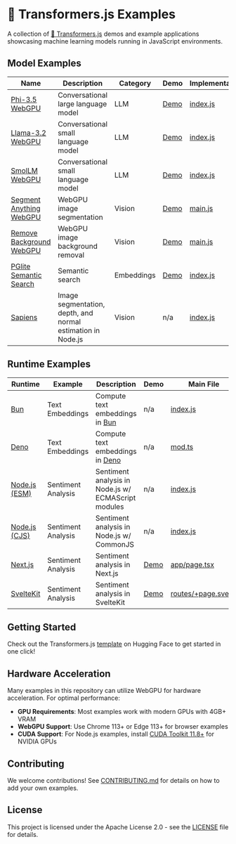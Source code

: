 # 🤗 Transformers.js Examples

A collection of [🤗 Transformers.js](https://huggingface.co/docs/transformers.js) demos and example applications showcasing machine learning models running in JavaScript environments.

## Model Examples

<!-- BEGIN_MODEL_EXAMPLES -->
| Name | Description | Category | Demo | Implementation |
| ---- | ----------- | -------- | ---- | -------------- |
| [Phi-3.5 WebGPU](./phi-3.5-webgpu/README.md) | Conversational large language model | LLM | [Demo](https://huggingface.co/spaces/webml-community/phi-3.5-webgpu) | [index.js](./phi-3.5-webgpu/src/index.js) |
| [Llama-3.2 WebGPU](./llama-3.2-webgpu/README.md) | Conversational small language model | LLM | [Demo](https://huggingface.co/spaces/webml-community/llama-3.2-webgpu) | [index.js](./llama-3.2-webgpu/src/index.js) |
| [SmolLM WebGPU](./smollm-webgpu/README.md) | Conversational small language model | LLM | [Demo](https://huggingface.co/spaces/webml-community/smollm-webgpu) | [index.js](./smollm-webgpu/src/index.js) |
| [Segment Anything WebGPU](./segment-anything-webgpu/README.md) | WebGPU image segmentation | Vision | [Demo](https://huggingface.co/spaces/webml-community/segment-anything-webgpu) | [main.js](./segment-anything-webgpu/src/main.js) |
| [Remove Background WebGPU](./remove-background-webgpu/README.md) | WebGPU image background removal | Vision | [Demo](https://huggingface.co/spaces/webml-community/remove-background-webgpu) | [main.js](./remove-background-webgpu/src/main.js) |
| [PGlite Semantic Search](./pglite-semantic-search/README.md) | Semantic search | Embeddings | [Demo](https://huggingface.co/spaces/thorwebdev/pglite-semantic-search) | [index.js](./pglite-semantic-search/src/index.js) |
| [Sapiens](./sapiens-node/README.md) | Image segmentation, depth, and normal estimation in Node.js | Vision | n/a | [index.js](./sapiens-node/src/index.js) |
<!-- END_MODEL_EXAMPLES -->

## Runtime Examples

<!-- BEGIN_RUNTIME_EXAMPLES -->
| Runtime | Example | Description | Demo | Main File |
| ------- | ------- | ----------- | ---- | --------- |
| [Bun](./bun/README.md) | Text Embeddings | Compute text embeddings in [Bun](https://bun.sh/) | n/a | [index.js](./bun/index.js) |
| [Deno](./deno-embed/README.md) | Text Embeddings | Compute text embeddings in [Deno](https://deno.com/) | n/a | [mod.ts](./deno-embed/mod.ts) |
| [Node.js (ESM)](./node-esm/README.md) | Sentiment Analysis | Sentiment analysis in Node.js w/ ECMAScript modules | n/a | [index.js](./node-esm/index.js) |
| [Node.js (CJS)](./node-cjs/README.md) | Sentiment Analysis | Sentiment analysis in Node.js w/ CommonJS | n/a | [index.js](./node-cjs/index.js) |
| [Next.js](./next-server/README.md) | Sentiment Analysis | Sentiment analysis in Next.js | [Demo](https://huggingface.co/spaces/webml-community/next-server-template) | [app/page.tsx](./next-server/app/page.tsx) |
| [SvelteKit](./sveltekit/README.md) | Sentiment Analysis | Sentiment analysis in SvelteKit | [Demo](https://huggingface.co/spaces/webml-community/sveltekit-server-template) | [routes/+page.svelte](./sveltekit/src/routes/+page.svelte) |
<!-- END_RUNTIME_EXAMPLES -->

## Getting Started

Check out the Transformers.js [template](https://huggingface.co/new-space?template=static-templates%2Ftransformers.js) on Hugging Face to get started in one click!

## Hardware Acceleration

Many examples in this repository can utilize WebGPU for hardware acceleration. For optimal performance:

- **GPU Requirements**: Most examples work with modern GPUs with 4GB+ VRAM
- **WebGPU Support**: Use Chrome 113+ or Edge 113+ for browser examples
- **CUDA Support**: For Node.js examples, install [CUDA Toolkit 11.8+](https://developer.nvidia.com/cuda-downloads) for NVIDIA GPUs

## Contributing

We welcome contributions! See [CONTRIBUTING.md](./CONTRIBUTING.md) for details on how to add your own examples.

## License

This project is licensed under the Apache License 2.0 - see the [LICENSE](./LICENSE) file for details.
